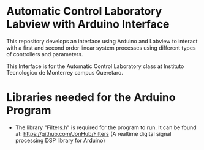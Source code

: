 # Automatic Control Laboratory Labview with Arduino Interface
This repository develops an interface using Arduino and Labview to interact with a first and second order linear system processes using different types of controllers and parameters.

This Interface is for the Automatic Control Laboratory class at Instituto Tecnologico de Monterrey campus Queretaro.


# Libraries needed for the Arduino Program

- The library "Filters.h" is required for the program to run. It can be found at: https://github.com/JonHub/Filters (A realtime digital signal processing DSP library for Arduino)